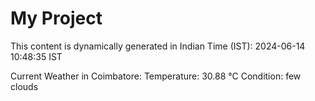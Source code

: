 # My Project

This content is dynamically generated in Indian Time (IST): 2024-06-14 10:48:35 IST


Current Weather in Coimbatore:
Temperature: 30.88 °C
Condition: few clouds

